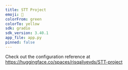 ```yaml
---
title: STT Project
emoji: 🏢
colorFrom: green
colorTo: yellow
sdk: gradio
sdk_version: 3.40.1
app_file: app.py
pinned: false
---
```


Check out the configuration reference at https://huggingface.co/spaces/risqaliyevds/STT-project

